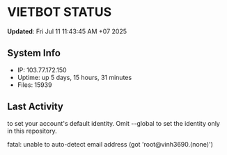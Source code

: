 # VIETBOT STATUS
**Updated**: Fri Jul 11 11:43:45 AM +07 2025

## System Info
- IP: 103.77.172.150
- Uptime: up 5 days, 15 hours, 31 minutes
- Files: 15939

## Last Activity

to set your account's default identity.
Omit --global to set the identity only in this repository.

fatal: unable to auto-detect email address (got 'root@vinh3690.(none)')
